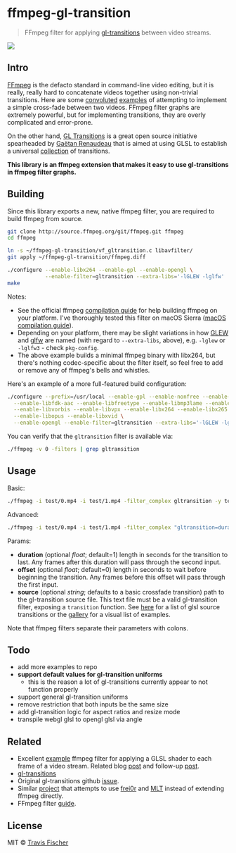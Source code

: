 # ffmpeg-gl-transition

> FFmpeg filter for applying [gl-transitions](https://gl-transitions.com/) between video streams.

![](https://raw.githubusercontent.com/transitive-bullshit/ffmpeg-gl-transition/master/test/crosswarp.gif)

## Intro

[FFmpeg](http://ffmpeg.org/) is the defacto standard in command-line video editing, but it is really, really hard to concatenate videos together using non-trivial transitions. Here are some [convoluted]((https://superuser.com/questions/778762/crossfade-between-2-videos-using-ffmpeg)) [examples]((https://video.stackexchange.com/questions/17502/concate-two-video-file-with-fade-effect-with-ffmpeg-in-linux)) of attempting to implement a simple cross-fade between two videos. FFmpeg filter graphs are extremely powerful, but for implementing transitions, they are overly complicated and error-prone.

On the other hand, [GL Transitions](https://gl-transitions.com/) is a great open source initiative spearheaded by [Gaëtan Renaudeau](https://github.com/gre) that is aimed at using GLSL to establish a universal [collection](https://gl-transitions.com/gallery) of transitions.

**This library is an ffmpeg extension that makes it easy to use gl-transitions in ffmpeg filter graphs.**

## Building

Since this library exports a new, native ffmpeg filter, you are required to build ffmpeg from source.

```bash
git clone http://source.ffmpeg.org/git/ffmpeg.git ffmpeg
cd ffmpeg

ln -s ~/ffmpeg-gl-transition/vf_gltransition.c libavfilter/
git apply ~/ffmpeg-gl-transition/ffmpeg.diff

./configure --enable-libx264 --enable-gpl --enable-opengl \
            --enable-filter=gltransition --extra-libs='-lGLEW -lglfw'
make
```

Notes:
- See the official ffmpeg [compilation guide](https://trac.ffmpeg.org/wiki/CompilationGuide) for help building ffmpeg on your platform. I've thoroughly tested this filter on macOS Sierra ([macOS compilation guide](https://trac.ffmpeg.org/wiki/CompilationGuide/macOS)).
- Depending on your platform, there may be slight variations in how [GLEW](http://glew.sourceforge.net/) and [glfw](http://www.glfw.org/) are named (with regard to `--extra-libs`, above), e.g. `-lglew` or `-lglfw3` - check `pkg-config`.
- The above example builds a minimal ffmpeg binary with libx264, but there's nothing codec-specific about the filter itself, so feel free to add or remove any of ffmpeg's bells and whistles.

Here's an example of a more full-featured build configuration:

```bash
./configure --prefix=/usr/local --enable-gpl --enable-nonfree --enable-libass \
  --enable-libfdk-aac --enable-libfreetype --enable-libmp3lame --enable-libtheora \
  --enable-libvorbis --enable-libvpx --enable-libx264 --enable-libx265 \
  --enable-libopus --enable-libxvid \
  --enable-opengl --enable-filter=gltransition --extra-libs='-lGLEW -lglfw'
```

You can verify that the `gltransition` filter is available via:

```bash
./ffmpeg -v 0 -filters | grep gltransition
```

## Usage

Basic:
```bash
./ffmpeg -i test/0.mp4 -i test/1.mp4 -filter_complex gltransition -y test/out.mp4
```

Advanced:
```bash
./ffmpeg -i test/0.mp4 -i test/1.mp4 -filter_complex "gltransition=duration=4:offset=1.5:source=crosswarp.glsl" -y test/out.mp4
```

Params:
- **duration** (optional *float*; default=1) length in seconds for the transition to last. Any frames after this duration will pass through the second input.
- **offset** (optional *float*; default=0) length in seconds to wait before beginning the transition. Any frames before this offset will pass through the first input.
- **source** (optional *string*; defaults to a basic crossfade transition) path to the gl-transition source file. This text file must be a valid gl-transition filter, exposing a `transition` function. See [here](https://github.com/gl-transitions/gl-transitions/tree/master/transitions) for a list of glsl source transitions or the [gallery](https://gl-transitions.com/gallery) for a visual list of examples.

Note that ffmpeg filters separate their parameters with colons.

## Todo

- add more examples to repo
- **support default values for gl-transition uniforms**
  - this is the reason a lot of gl-transitions currently appear to not function properly
- support general gl-transition uniforms
- remove restriction that both inputs be the same size
- add gl-transition logic for aspect ratios and resize mode
- transpile webgl glsl to opengl glsl via angle

## Related

- Excellent [example](https://github.com/nervous-systems/ffmpeg-opengl) ffmpeg filter for applying a GLSL shader to each frame of a video stream. Related blog [post](https://nervous.io/ffmpeg/opengl/2017/01/31/ffmpeg-opengl/) and follow-up [post](https://nervous.io/ffmpeg/opengl/2017/05/15/ffmpeg-pbo-yuv/).
- [gl-transitions](https://gl-transitions.com/)
- Original gl-transitions github [issue](https://github.com/gre/transitions.glsl.io/issues/56).
- Similar [project](https://github.com/rectalogic/shad0r) that attempts to use [frei0r](https://www.dyne.org/software/frei0r/) and [MLT](https://www.mltframework.org/) instead of extending ffmpeg directly.
- FFmpeg filter [guide](https://raw.githubusercontent.com/FFmpeg/FFmpeg/master/doc/writing_filters.txt).

## License

MIT © [Travis Fischer](https://github.com/transitive-bullshit)
